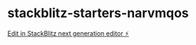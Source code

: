# stackblitz-starters-narvmqos

[Edit in StackBlitz next generation editor ⚡️](https://stackblitz.com/~/github.com/bojo60/stackblitz-starters-narvmqos)
